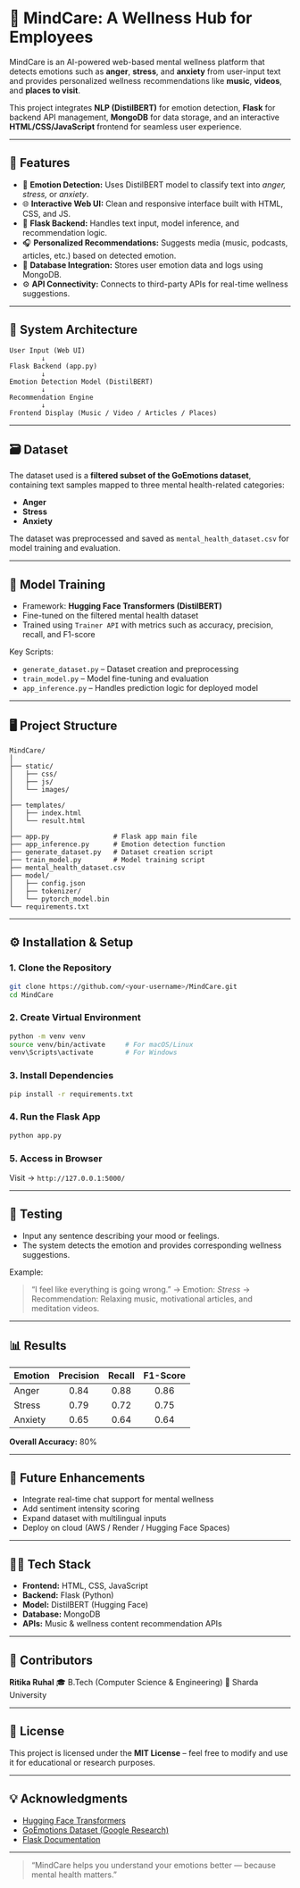 # 🧠 MindCare: A Wellness Hub for Employees

MindCare is an AI-powered web-based mental wellness platform that detects emotions such as **anger**, **stress**, and **anxiety** from user-input text and provides personalized wellness recommendations like **music**, **videos**, and **places to visit**.

This project integrates **NLP (DistilBERT)** for emotion detection, **Flask** for backend API management, **MongoDB** for data storage, and an interactive **HTML/CSS/JavaScript** frontend for seamless user experience.

---

## 🚀 Features

* 💬 **Emotion Detection:** Uses DistilBERT model to classify text into *anger, stress,* or *anxiety*.
* 🌐 **Interactive Web UI:** Clean and responsive interface built with HTML, CSS, and JS.
* 🔗 **Flask Backend:** Handles text input, model inference, and recommendation logic.
* 🎧 **Personalized Recommendations:** Suggests media (music, podcasts, articles, etc.) based on detected emotion.
* 🧾 **Database Integration:** Stores user emotion data and logs using MongoDB.
* ⚙️ **API Connectivity:** Connects to third-party APIs for real-time wellness suggestions.

---

## 🧩 System Architecture

```
User Input (Web UI)
        ↓
Flask Backend (app.py)
        ↓
Emotion Detection Model (DistilBERT)
        ↓
Recommendation Engine
        ↓
Frontend Display (Music / Video / Articles / Places)
```

---

## 🗃️ Dataset

The dataset used is a **filtered subset of the GoEmotions dataset**, containing text samples mapped to three mental health-related categories:

* **Anger**
* **Stress**
* **Anxiety**

The dataset was preprocessed and saved as `mental_health_dataset.csv` for model training and evaluation.

---

## 🧠 Model Training

* Framework: **Hugging Face Transformers (DistilBERT)**
* Fine-tuned on the filtered mental health dataset
* Trained using `Trainer API` with metrics such as accuracy, precision, recall, and F1-score

Key Scripts:

* `generate_dataset.py` – Dataset creation and preprocessing
* `train_model.py` – Model fine-tuning and evaluation
* `app_inference.py` – Handles prediction logic for deployed model

---

## 🖥️ Project Structure

```
MindCare/
│
├── static/
│   ├── css/
│   ├── js/
│   └── images/
│
├── templates/
│   ├── index.html
│   └── result.html
│
├── app.py                # Flask app main file
├── app_inference.py      # Emotion detection function
├── generate_dataset.py   # Dataset creation script
├── train_model.py        # Model training script
├── mental_health_dataset.csv
├── model/
│   ├── config.json
│   ├── tokenizer/
│   └── pytorch_model.bin
└── requirements.txt
```

---

## ⚙️ Installation & Setup

### 1. Clone the Repository

```bash
git clone https://github.com/<your-username>/MindCare.git
cd MindCare
```

### 2. Create Virtual Environment

```bash
python -m venv venv
source venv/bin/activate     # For macOS/Linux
venv\Scripts\activate        # For Windows
```

### 3. Install Dependencies

```bash
pip install -r requirements.txt
```

### 4. Run the Flask App

```bash
python app.py
```

### 5. Access in Browser

Visit → `http://127.0.0.1:5000/`

---

## 🧪 Testing

* Input any sentence describing your mood or feelings.
* The system detects the emotion and provides corresponding wellness suggestions.

Example:

> “I feel like everything is going wrong.”
> → Emotion: *Stress*
> → Recommendation: Relaxing music, motivational articles, and meditation videos.

---

## 📊 Results

| Emotion | Precision | Recall | F1-Score |
|:--------|:----------:|:------:|:--------:|
| Anger   | 0.84 | 0.88 | 0.86 |
| Stress  | 0.79 | 0.72 | 0.75 |
| Anxiety | 0.65 | 0.64 | 0.64 |

**Overall Accuracy:** 80%


---

## 🧭 Future Enhancements

* Integrate real-time chat support for mental wellness
* Add sentiment intensity scoring
* Expand dataset with multilingual inputs
* Deploy on cloud (AWS / Render / Hugging Face Spaces)

---

## 👩‍💻 Tech Stack

* **Frontend:** HTML, CSS, JavaScript
* **Backend:** Flask (Python)
* **Model:** DistilBERT (Hugging Face)
* **Database:** MongoDB
* **APIs:** Music & wellness content recommendation APIs

---

## 🙌 Contributors

**Ritika Ruhal**
🎓 B.Tech (Computer Science & Engineering)
📍 Sharda University

---

## 🪪 License

This project is licensed under the **MIT License** – feel free to modify and use it for educational or research purposes.

---

## 💡 Acknowledgments

* [Hugging Face Transformers](https://huggingface.co/transformers/)
* [GoEmotions Dataset (Google Research)](https://github.com/google-research/google-research/tree/master/goemotions)
* [Flask Documentation](https://flask.palletsprojects.com/)

---

> “MindCare helps you understand your emotions better — because mental health matters.”
